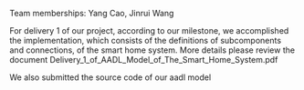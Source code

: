 Team memberships: Yang Cao, Jinrui Wang


For delivery 1 of our project, according to our milestone, we accomplished the implementation, which consists of the definitions of subcomponents and connections, of the smart home system. More details please review the document Delivery\_1\_of\_AADL\_Model\_of\_The\_Smart\_Home\_System.pdf


We also submitted the source code of our aadl model

